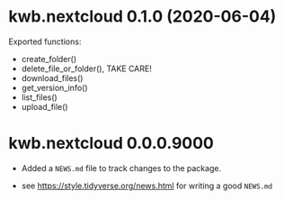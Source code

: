 # kwb.nextcloud 0.1.0 (2020-06-04)

Exported functions:

* create_folder()
* delete_file_or_folder(), TAKE CARE!
* download_files()
* get_version_info()
* list_files()
* upload_file()

# kwb.nextcloud 0.0.0.9000

* Added a `NEWS.md` file to track changes to the package.

* see https://style.tidyverse.org/news.html for writing a good `NEWS.md`


